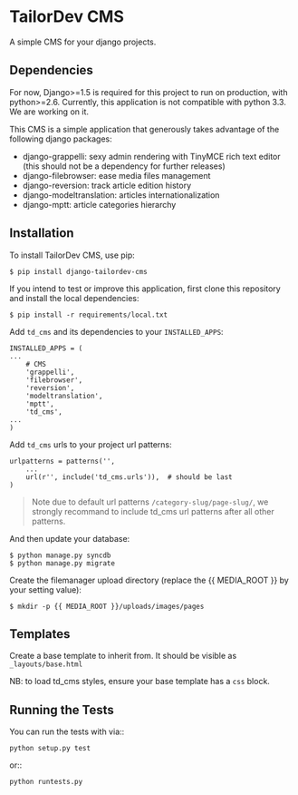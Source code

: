 TailorDev CMS
=============

A simple CMS for your django projects.

## Dependencies

For now, Django>=1.5 is required for this project to run on production, with python>=2.6. Currently, this application is not compatible with python 3.3. We are working on it.

This CMS is a simple application that generously takes advantage of the following django packages:

* django-grappelli: sexy admin rendering with TinyMCE rich text editor (this should not be a dependency for further releases)
* django-filebrowser: ease media files management
* django-reversion: track article edition history
* django-modeltranslation: articles internationalization
* django-mptt: article categories hierarchy

## Installation

To install TailorDev CMS, use pip:

    $ pip install django-tailordev-cms

If you intend to test or improve this application, first clone this repository and install the local dependencies:

    $ pip install -r requirements/local.txt

Add `td_cms` and its dependencies to your `INSTALLED_APPS`:

    INSTALLED_APPS = (
    ...
        # CMS
        'grappelli',
        'filebrowser',
        'reversion',
        'modeltranslation',
        'mptt',
        'td_cms',
    ...
    )

Add `td_cms` urls to your project url patterns:

    urlpatterns = patterns('',
        ...
        url(r'', include('td_cms.urls')),  # should be last
    )

> Note due to default url patterns `/category-slug/page-slug/`, we strongly recommand to include td_cms url patterns after all other patterns.

And then update your database:

    $ python manage.py syncdb
    $ python manage.py migrate

Create the filemanager upload directory (replace the {{ MEDIA_ROOT }} by your setting value):

    $ mkdir -p {{ MEDIA_ROOT }}/uploads/images/pages

## Templates

Create a base template to inherit from. It should be visible as `_layouts/base.html`

NB: to load td_cms styles, ensure your base template has a `css` block.

## Running the Tests

You can run the tests with via::

    python setup.py test

or::

    python runtests.py

